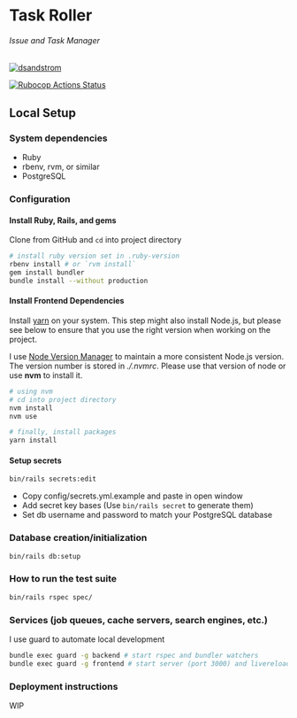 # Task Roller
###### Issue and Task Manager

[![dsandstrom](https://circleci.com/gh/dsandstrom/task_roller.svg?style=svg)](https://circleci.com/gh/dsandstrom/task_roller)

[![Rubocop Actions Status](https://github.com/dsandstrom/task_roller/workflows/Rubocop/badge.svg)](https://github.com/dsandstrom/task_roller/actions?query=workflow%3ARubocop)

## Local Setup

### System dependencies
* Ruby
* rbenv, rvm, or similar
* PostgreSQL

### Configuration

#### Install Ruby, Rails, and gems

Clone from GitHub and `cd` into project directory

```sh
# install ruby version set in .ruby-version
rbenv install # or `rvm install`
gem install bundler
bundle install --without production
```

#### Install Frontend Dependencies
Install [yarn](https://github.com/yarnpkg/yarn) on your system. This step might
also install Node.js, but please see below to ensure that you use the right
version when working on the project.

I use [Node Version Manager](https://github.com/nvm-sh/nvm) to maintain a more
consistent Node.js version.  The version number is stored in *./.nvmrc*. Please
use that version of node or use **nvm** to install it.

```sh
# using nvm
# cd into project directory
nvm install
nvm use

# finally, install packages
yarn install
```

#### Setup secrets

```sh
bin/rails secrets:edit
```

* Copy config/secrets.yml.example and paste in open window
* Add secret key bases (Use `bin/rails secret` to generate them)
* Set db username and password to match your PostgreSQL database

### Database creation/initialization

```sh
bin/rails db:setup
```

### How to run the test suite

```sh
bin/rails rspec spec/
```

### Services (job queues, cache servers, search engines, etc.)

I use guard to automate local development
```sh
bundle exec guard -g backend # start rspec and bundler watchers
bundle exec guard -g frontend # start server (port 3000) and livereload watcher
```

### Deployment instructions

WIP
